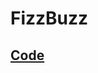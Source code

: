 # FizzBuzz

## [Code](https://github.com/dylanbuchi/100-days-of-code/blob/main/src/day_13/fizzbuzz.py)

<!-- ## Demo:

<img src=https://user-images.githubusercontent.com/52018183/104322034-28839500-54c3-11eb-956b-1a2d84ccedcc.gif width=600 > -->
